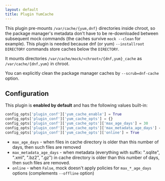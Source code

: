```yaml
---
layout: default
title: Plugin YumCache
---
```


This plugin pre-mounts `/var/cache/{yum,dnf}` directories inside chroot, so the package manager's metadata don't have to be re-downloaded between subsequent mock commands (the caches survive `mock --clean` for example).  This plugin is needed because dnf (or yum) `--installroot DIRECTORY` commands store caches below the `DIRECTORY`.

It mounts directories `/var/cache/mock/<chroot>/{dnf,yum}_cache` as `/var/cache/{dnf,yum}` in chroot.

You can explicitly clean the package manager caches by `--scrub=dnf-cache` option.

## Configuration

This plugin is **enabled by default** and has the following values built-in:
```python
config_opts['plugin_conf']['yum_cache_enable'] = True
config_opts['plugin_conf']['yum_cache_opts'] = {}
config_opts['plugin_conf']['yum_cache_opts']['max_age_days'] = 30
config_opts['plugin_conf']['yum_cache_opts']['max_metadata_age_days'] = 30
config_opts['plugin_conf']['yum_cache_opts']['online'] = True
```

* `max_age_days` - when files in cache directory is older than this number of days, then such files are removed
* `max_metadata_age_days` - when metadata (everything with suffix: ".sqlite", ".xml", ".bz2", ".gz") in cache directory is older than this number of days, then such files are removed.
* `online` - when `False`, mock doesn't apply policies for `max_*_age_days` options (complements `--offline` option)
